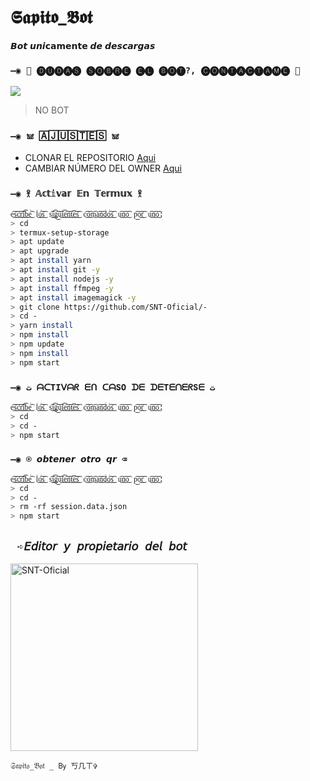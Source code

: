 # 𝕾𝖆𝖕𝖎𝖙𝖔_𝕭𝖔𝖙
𝘽𝙤𝙩 𝙪𝙣𝙞𝗰𝗮𝗺𝗲𝗻𝘁𝗲 𝙙𝙚 𝙙𝙚𝙨𝙘𝙖𝙧𝙜𝙖𝙨

### `—◉ 👑 🅓︎🅤︎🅓︎🅐︎🅢︎ 🅢︎🅞︎🅑︎🅡︎🅔︎ 🅔︎🅛︎ 🅑︎🅞︎🅣︎?, 🅒︎🅞︎🅝︎🅣︎🅐︎🅒︎🅣︎🅐︎🅜︎🅔︎ 👑`
<a href="http://wa.me/595983186566" target="blank"><img src="https://img.shields.io/badge/S͜͡N͜͡T͜͡-25D366?style=for-the-badge&logo=whatsapp&logoColor=white" /></a>
> NO BOT


### `—◉ 𖠌 🄰🄹🅄🅂🅃🄴🅂 𖠌`
- CLONAR EL REPOSITORIO [Aqui](https://github.com/SNT-Oficial/-/fork)
- CAMBIAR NÚMERO DEL OWNER [Aqui](https://github.com/SNT-Oficial/-/blob/master/config.js)


### `—◉ 𖨆 𝔸𝕔𝕥𝕚𝕧𝕒𝕣 𝔼𝕟 𝕋𝕖𝕣𝕞𝕦𝕩 𖨆`
```bash
e͜͡s͜͡c͜͡r͜͡i͜͡b͜͡e͜͡ l͜͡o͜͡s͜͡ s͜͡i͜͡g͜͡u͜͡i͜͡e͜͡n͜͡t͜͡e͜͡s͜͡ c͜͡o͜͡m͜͡a͜͡n͜͡d͜͡o͜͡s͜͡ u͜͡n͜͡o͜͡ p͜͡o͜͡r͜͡ u͜͡n͜͡o͜͡:
> cd
> termux-setup-storage
> apt update 
> apt upgrade 
> apt install yarn 
> apt install git -y
> apt install nodejs -y
> apt install ffmpeg -y
> apt install imagemagick -y
> git clone https://github.com/SNT-Oficial/-
> cd -
> yarn install
> npm install
> npm update
> npm install
> npm start
```

### `—◉ ت︎ ᗩᑕTIᐯᗩᖇ ᗴᑎ ᑕᗩՏO ᗪᗴ ᗪᗴTᗴᑎᗴᖇՏᗴ ت︎`
```bash
e͜͡s͜͡c͜͡r͜͡i͜͡b͜͡e͜͡ l͜͡o͜͡s͜͡ s͜͡i͜͡g͜͡u͜͡i͜͡e͜͡n͜͡t͜͡e͜͡s͜͡ c͜͡o͜͡m͜͡a͜͡n͜͡d͜͡o͜͡s͜͡ u͜͡n͜͡o͜͡ p͜͡o͜͡r͜͡ u͜͡n͜͡o͜͡:
> cd 
> cd -
> npm start
```

### `—◉ ⍟ 𝙤𝙗𝙩𝙚𝙣𝙚𝙧 𝙤𝙩𝙧𝙤 𝙦𝙧 ⌫`
```bash
e͜͡s͜͡c͜͡r͜͡i͜͡b͜͡e͜͡ l͜͡o͜͡s͜͡ s͜͡i͜͡g͜͡u͜͡i͜͡e͜͡n͜͡t͜͡e͜͡s͜͡ c͜͡o͜͡m͜͡a͜͡n͜͡d͜͡o͜͡s͜͡ u͜͡n͜͡o͜͡ p͜͡o͜͡r͜͡ u͜͡n͜͡o͜͡:
> cd 
> cd -
> rm -rf session.data.json
> npm start
```

## ` ➪𝘌𝘥𝘪𝘵𝘰𝘳 𝘺 𝘱𝘳𝘰𝘱𝘪𝘦𝘵𝘢𝘳𝘪𝘰 𝘥𝘦𝘭 𝘣𝘰𝘵` 
<a href="https://github.com/SNT-Oficial"><img src="https://github.com/SNT-Oficial.png" width="300" height="300" alt="SNT-Oficial"/></a>

`𝔖𝔞𝔭𝔦𝔱𝔬_𝔅𝔬𝔱 _ 𝖡𝗒 丂几ㄒ✞︎`
